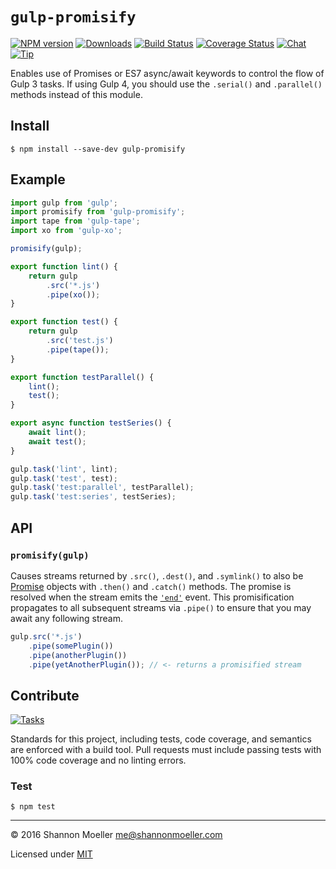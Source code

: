 # `gulp-promisify`

[![NPM version][npm-img]][npm-url] [![Downloads][downloads-img]][npm-url] [![Build Status][travis-img]][travis-url] [![Coverage Status][coveralls-img]][coveralls-url] [![Chat][gitter-img]][gitter-url] [![Tip][amazon-img]][amazon-url]

Enables use of Promises or ES7 async/await keywords to control the flow of Gulp 3 tasks. If using Gulp 4, you should use the `.serial()` and `.parallel()` methods instead of this module.

## Install

    $ npm install --save-dev gulp-promisify

## Example

```js
import gulp from 'gulp';
import promisify from 'gulp-promisify';
import tape from 'gulp-tape';
import xo from 'gulp-xo';

promisify(gulp);

export function lint() {
    return gulp
        .src('*.js')
        .pipe(xo());
}

export function test() {
    return gulp
        .src('test.js')
        .pipe(tape());
}

export function testParallel() {
    lint();
    test();
}

export async function testSeries() {
    await lint();
    await test();
}

gulp.task('lint', lint);
gulp.task('test', test);
gulp.task('test:parallel', testParallel);
gulp.task('test:series', testSeries);
```

## API

### `promisify(gulp)`

Causes streams returned by `.src()`, `.dest()`, and `.symlink()` to also be [Promise](https://developer.mozilla.org/en-US/docs/Web/JavaScript/Reference/Global_Objects/Promise) objects with `.then()` and `.catch()` methods. The promise is resolved when the stream emits the [`'end'`](https://nodejs.org/api/stream.html#stream_event_end) event. This promisification propagates to all subsequent streams via `.pipe()` to ensure that you may await any following stream.

```js
gulp.src('*.js')
    .pipe(somePlugin())
    .pipe(anotherPlugin())
    .pipe(yetAnotherPlugin()); // <- returns a promisified stream
```

## Contribute

[![Tasks][waffle-img]][waffle-url]

Standards for this project, including tests, code coverage, and semantics are enforced with a build tool. Pull requests must include passing tests with 100% code coverage and no linting errors.

### Test

    $ npm test

----

© 2016 Shannon Moeller <me@shannonmoeller.com>

Licensed under [MIT](http://shannonmoeller.com/mit.txt)

[amazon-img]:    https://img.shields.io/badge/amazon-tip_jar-yellow.svg?style=flat-square
[amazon-url]:    https://www.amazon.com/gp/registry/wishlist/1VQM9ID04YPC5?sort=universal-price
[coveralls-img]: http://img.shields.io/coveralls/shannonmoeller/gulp-promisify/master.svg?style=flat-square
[coveralls-url]: https://coveralls.io/r/shannonmoeller/gulp-promisify
[downloads-img]: http://img.shields.io/npm/dm/gulp-promisify.svg?style=flat-square
[gitter-img]:    http://img.shields.io/badge/gitter-join_chat-1dce73.svg?style=flat-square
[gitter-url]:    https://gitter.im/shannonmoeller/shannonmoeller
[npm-img]:       http://img.shields.io/npm/v/gulp-promisify.svg?style=flat-square
[npm-url]:       https://npmjs.org/package/gulp-promisify
[travis-img]:    http://img.shields.io/travis/shannonmoeller/gulp-promisify.svg?style=flat-square
[travis-url]:    https://travis-ci.org/shannonmoeller/gulp-promisify
[waffle-img]:    http://img.shields.io/github/issues/shannonmoeller/gulp-promisify.svg?style=flat-square
[waffle-url]:    http://waffle.io/shannonmoeller/gulp-promisify
